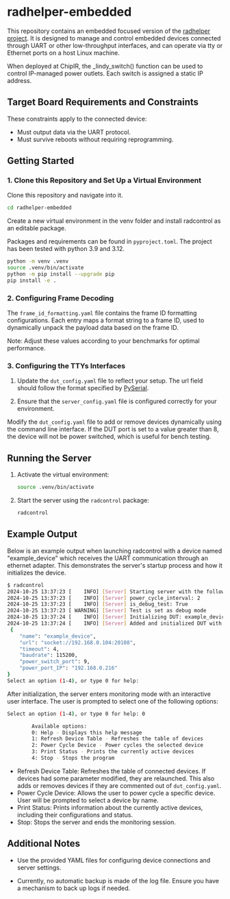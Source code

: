 # radhelper-embedded

This repository contains an embedded focused version of the [radhelper project](https://github.com/radhelper/radiation-setup).
It is designed to manage and control embedded devices connected through UART or other low-throughput interfaces, and can operate via tty or Ethernet ports on a host Linux machine.

When deployed at ChipIR, the _lindy_switch() function can be used to control IP-managed power outlets. Each switch is assigned a static IP address.

## Target Board Requirements and Constraints

These constraints apply to the connected device:

- Must output data via the UART protocol.
- Must survive reboots without requiring reprogramming.

## Getting Started

### 1. Clone this Repository and Set Up a Virtual Environment

Clone this repository and navigate into it.

```bash
cd radhelper-embedded
```

Create a new virtual environment in the venv folder and install radcontrol as an editable package. 

Packages and requirements can be found in `pyproject.toml`. The project has been tested with python 3.9 and 3.12.

```bash
python -m venv .venv
source .venv/bin/activate
python -m pip install --upgrade pip
pip install -e .
```

### 2. Configuring Frame Decoding

The `frame_id_formatting.yaml` file contains the frame ID formatting configurations. Each entry maps a format string to a frame ID, used to dynamically unpack the payload data based on the frame ID.

Note: Adjust these values according to your benchmarks for optimal performance.

### 3. Configuring the TTYs Interfaces

1. Update the `dut_config.yaml` file to reflect your setup. The url field should follow the format specified by [PySerial](https://pyserial.readthedocs.io/en/latest/url_handlers.html).

2. Ensure that the `server_config.yaml` file is configured correctly for your environment.
    
Modify the `dut_config.yaml` file to add or remove devices dynamically using the command line interface. 
If the DUT port is set to a value greater than 8, the device will not be power switched, which is useful for bench testing.

## Running the Server

1. Activate the virtual environment:
    ```bash
    source .venv/bin/activate
    ```

2. Start the server using the `radcontrol` package:
    ```bash
    radcontrol
    ```

## Example Output

Below is an example output when launching radcontrol with a device named "example_device" which receives the UART 
communication through an ethernet adapter. 
This demonstrates the server's startup process and how it initializes the device.

```bash
$ radcontrol
2024-10-25 13:37:23 [    INFO] [Server] Starting server with the following arguments:
2024-10-25 13:37:23 [    INFO] [Server] power_cycle_interval: 2
2024-10-25 13:37:23 [    INFO] [Server] is_debug_test: True
2024-10-25 13:37:23 [ WARNING] [Server] Test is set as debug mode
2024-10-25 13:37:24 [    INFO] [Server] Initializing DUT: example_device
2024-10-25 13:37:24 [    INFO] [Server] Added and initialized DUT with info:
 {
    "name": "example_device",
    "url": "socket://192.168.0.104:20108",
    "timeout": 4,
    "baudrate": 115200,
    "power_switch_port": 9,
    "power_port_IP": "192.168.0.216"
}
Select an option (1-4), or type 0 for help: 
```

After initialization, the server enters monitoring mode with an interactive user interface. 
The user is prompted to select one of the following options:

```bash
Select an option (1-4), or type 0 for help: 0

        Available options:
        0: Help - Displays this help message
        1: Refresh Device Table - Refreshes the table of devices
        2: Power Cycle Device - Power cycles the selected device
        3: Print Status - Prints the currently active devices
        4: Stop - Stops the program
```
- Refresh Device Table: Refreshes the table of connected devices. If devices had some parameter modified, they are relaunched. This also adds or removes devices if they are commented out of `dut_config.yaml`.
- Power Cycle Device: Allows the user to power cycle a specific device. User will be prompted to select a device by name.
- Print Status: Prints information about the currently active devices, including their configurations and status.
- Stop: Stops the server and ends the monitoring session.

## Additional Notes

- Use the provided YAML files for configuring device connections and server settings.

- Currently, no automatic backup is made of the log file. Ensure you have a mechanism to back up logs if needed.
